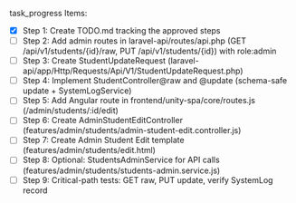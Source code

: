 task_progress Items:
- [x] Step 1: Create TODO.md tracking the approved steps
- [ ] Step 2: Add admin routes in laravel-api/routes/api.php (GET /api/v1/students/{id}/raw, PUT /api/v1/students/{id}) with role:admin
- [ ] Step 3: Create StudentUpdateRequest (laravel-api/app/Http/Requests/Api/V1/StudentUpdateRequest.php)
- [ ] Step 4: Implement StudentController@raw and @update (schema-safe update + SystemLogService)
- [ ] Step 5: Add Angular route in frontend/unity-spa/core/routes.js (/admin/students/:id/edit)
- [ ] Step 6: Create AdminStudentEditController (features/admin/students/admin-student-edit.controller.js)
- [ ] Step 7: Create Admin Student Edit template (features/admin/students/edit.html)
- [ ] Step 8: Optional: StudentsAdminService for API calls (features/admin/students/students-admin.service.js)
- [ ] Step 9: Critical-path tests: GET raw, PUT update, verify SystemLog record
